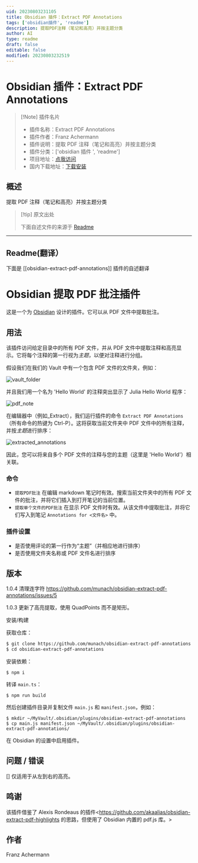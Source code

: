 ```yaml
---
uid: 20230803231105
title: Obsidian 插件：Extract PDF Annotations
tags: ['obsidian插件', 'readme']
description: 提取PDF注释（笔记和高亮）并按主题分类
author: AI
type: readme
draft: false
editable: false
modified: 20230803232519
---
```


# Obsidian 插件：Extract PDF Annotations

> [!Note] 插件名片
> - 插件名称：Extract PDF Annotations
> - 插件作者：Franz Achermann
> - 插件说明：提取 PDF 注释（笔记和高亮）并按主题分类
> - 插件分类：['obsidian 插件 ', 'readme']
> - 项目地址：[点我访问](https://github.com/munach/obsidian-extract-pdf-annotations)
> - 国内下载地址：[下载安装](https://pkmer.cn/products/plugin/pluginMarket/?obsidian-extract-pdf-annotations)

## 概述

提取 PDF 注释（笔记和高亮）并按主题分类

> [!tip] 原文出处
>
>下面自述文件的来源于 [Readme](https://ghproxy.net/https://raw.githubusercontent.com/munach/obsidian-extract-pdf-annotations/master/README.md)
>

---

## Readme(翻译）

下面是 [[obsidian-extract-pdf-annotations]] 插件的自述翻译

# Obsidian 提取 PDF 批注插件

这是一个为 [Obsidian](https://obsidian.md) 设计的插件。它可以从 PDF 文件中提取批注。

## 用法

该插件访问给定目录中的所有 PDF 文件，并从 PDF 文件中提取注释和高亮显示。它将每个注释的第一行视为*主题*，以便对注释进行分组。

假设我们在我们的 Vault 中有一个包含 PDF 文件的文件夹，例如：

![vault_folder](https://github.com/munach/obsidian-pdf-annotations/blob/master/img/vault_folder.jpg?raw=true)

并且我们用一个名为 'Hello World' 的注释突出显示了 Julia Hello World 程序：

![pdf_note](https://github.com/munach/obsidian-pdf-annotations/blob/master/img/pdf_note.jpg?raw=true)

在编辑器中（例如\_Extract），我们运行插件的命令 `Extract PDF Annotations`（所有命令的热键为 Ctrl-P）。这将获取当前文件夹中 PDF 文件中的所有注释，并按*主题*进行排序：

![extracted_annotations](https://github.com/munach/obsidian-pdf-annotations/blob/master/img/extracted_annotations.jpg?raw=true)

因此，您可以将来自多个 PDF 文件的注释与您的主题（这里是 'Hello World'）相关联。

### 命令

* `提取PDF批注` 在编辑 markdown 笔记时有效。搜索当前文件夹中的所有 PDF 文件的批注，并将它们插入到打开笔记的当前位置。
* `提取单个文件的PDF批注` 在显示 PDF 文件时有效。从该文件中提取批注，并将它们写入到笔记 `Annotations for <文件名>` 中。

### 插件设置

* 是否使用评论的第一行作为“主题”（并相应地进行排序）
* 是否使用文件夹名称或 PDF 文件名进行排序

## 版本

1.0.4 清理连字符 <https://github.com/munach/obsidian-extract-pdf-annotations/issues/5>

1.0.3 更新了高亮提取，使用 QuadPoints 而不是矩形。

安装/构建

获取仓库：

```bash
$ git clone https://github.com/munach/obsidian-extract-pdf-annotations.git
$ cd obsidian-extract-pdf-annotations
```

安装依赖：

```
$ npm i
```

转译 `main.ts`：

```
$ npm run build
```

然后创建插件目录并复制文件 `main.js` 和 `manifest.json`，例如：

```
$ mkdir ~/MyVault/.obsidian/plugins/obsidian-extract-pdf-annotations
$ cp main.js manifest.json ~/MyVault/.obsidian/plugins/obsidian-extract-pdf-annotations/
```

在 Obsidian 的设置中启用插件。

## 问题 / 错误

[] 仅适用于从左到右的高亮。

## 鸣谢

该插件借鉴了 Alexis Rondeaus 的插件<https://github.com/akaalias/obsidian-extract-pdf-highlights 的思路，但使用了 Obsidian 内置的 pdf.js 库。>

## 作者

Franz Achermann
